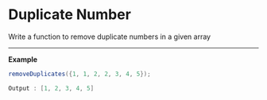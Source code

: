 # Duplicate Number

Write a function to remove duplicate numbers in a given array

---

__Example__

```java
removeDuplicates({1, 1, 2, 2, 3, 4, 5});

Output : [1, 2, 3, 4, 5]
```